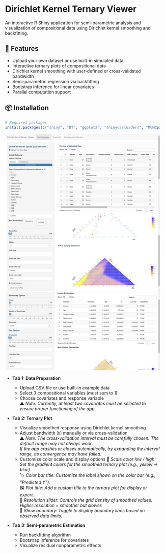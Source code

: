 # Dirichlet Kernel Ternary Viewer

An interactive R Shiny application for semi-parametric analysis and visualization of compositional data using Dirichlet kernel smoothing and backfitting.

## 🧠 Features

- Upload your own dataset or use built-in simulated data
- Interactive ternary plots of compositional data
- Dirichlet kernel smoothing with user-defined or cross-validated bandwidth
- Semi-parametric regression via backfitting
- Bootstrap inference for linear covariates
- Parallel computation support

## 📦 Installation

```r
# Required packages
install.packages(c("shiny", "DT", "ggplot2", "shinycssloaders", "MCMCpack", "foreach", "doParallel"))
```
![screenshot](1.png) 
![screenshot](2.png) 
![screenshot](3.jpg) 

- **Tab 1: Data Preparation**
  - Upload CSV file or use built-in example data  
  - Select 3 compositional variables (must sum to 1)  
  - Choose covariates and response variable    
    ⚠️ *Note: Currently, at least two covariates must be selected to ensure proper functioning of the app.*

- **Tab 2: Ternary Plot**
  - Visualize smoothed response using Dirichlet kernel smoothing
  - Adjust bandwidth (`h`) manually or via cross-validation  
    ⚠️ *Note: The cross-validation interval must be carefully chosen. The default range may not always work.*  
    *If the app crashes or closes automatically, try expanding the interval range, as convergence may have failed.*
  - Customize color scale and display options
    🎨 *Scale color low / high: Set the gradient colors for the smoothed ternary plot (e.g., yellow → blue).*  
    🏷 *Color bar title: Customize the label shown on the color bar (e.g., "Predicted Y").*  
    🖼 *Plot title: Add a custom title to the ternary plot for display or export.*  
    🧱 *Resolution slider: Controls the grid density of smoothed values. Higher resolution = smoother but slower.*  
    🔲 *Show boundary: Toggle to display boundary lines based on observed data limits.*  


- **Tab 3: Semi-parametric Estimation**
  - Run backfitting algorithm
  - Bootstrap inference for covariates
  - Visualize residual nonparametric effects


